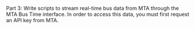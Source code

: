 Part 3: Write scripts to stream real-time bus data from MTA through the MTA Bus Time interface. In order to access this data, you must first request an API key from MTA.
